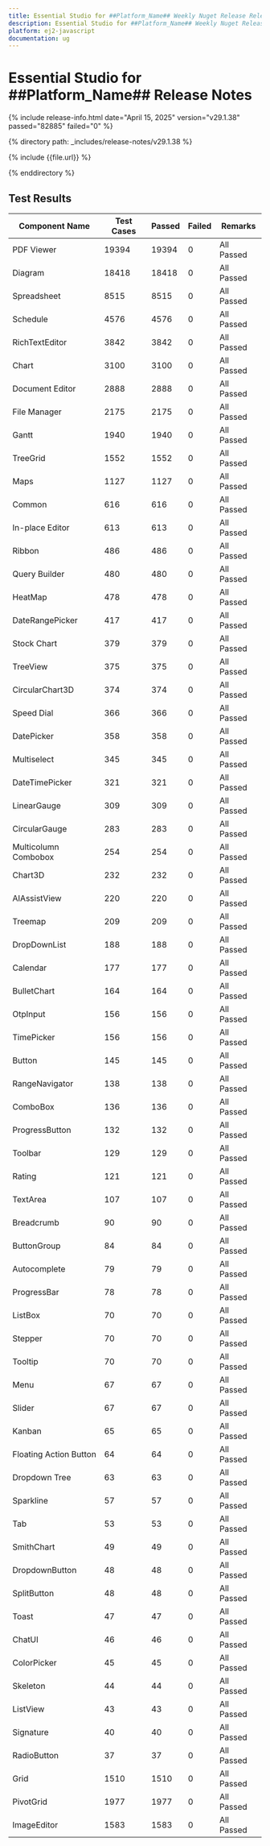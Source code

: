 ```yaml
---
title: Essential Studio for ##Platform_Name## Weekly Nuget Release Release Notes  
description: Essential Studio for ##Platform_Name## Weekly Nuget Release Release Notes  
platform: ej2-javascript
documentation: ug
---
```


# Essential Studio for ##Platform_Name##  Release Notes  

{% include release-info.html date="April 15, 2025"  version="v29.1.38" passed="82885" failed="0" %} 

{% directory path: _includes/release-notes/v29.1.38 %}

{% include {{file.url}} %}

{% enddirectory %}

## Test Results

| Component Name | Test Cases | Passed | Failed | Remarks |
|---------------|------------|--------|--------|---------|
| PDF Viewer | 19394 | 19394 | 0 | All Passed |
| Diagram | 18418 | 18418 | 0 | All Passed |
| Spreadsheet | 8515 | 8515 | 0 | All Passed |
| Schedule | 4576 | 4576 | 0 | All Passed |
| RichTextEditor | 3842 | 3842 | 0 | All Passed |
| Chart | 3100 | 3100 | 0 | All Passed |
| Document Editor | 2888 | 2888 | 0 | All Passed |
| File Manager | 2175 | 2175 | 0 | All Passed |
| Gantt | 1940 | 1940 | 0 | All Passed |
| TreeGrid | 1552 | 1552 | 0 | All Passed |
| Maps | 1127 | 1127 | 0 | All Passed |
| Common | 616 | 616 | 0 | All Passed |
| In-place Editor | 613 | 613 | 0 | All Passed |
| Ribbon | 486 | 486 | 0 | All Passed |
| Query Builder | 480 | 480 | 0 | All Passed |
| HeatMap | 478 | 478 | 0 | All Passed |
| DateRangePicker | 417 | 417 | 0 | All Passed |
| Stock Chart | 379 | 379 | 0 | All Passed |
| TreeView | 375 | 375 | 0 | All Passed |
| CircularChart3D | 374 | 374 | 0 | All Passed |
| Speed Dial | 366 | 366 | 0 | All Passed |
| DatePicker | 358 | 358 | 0 | All Passed |
| Multiselect | 345 | 345 | 0 | All Passed |
| DateTimePicker | 321 | 321 | 0 | All Passed |
| LinearGauge | 309 | 309 | 0 | All Passed |
| CircularGauge | 283 | 283 | 0 | All Passed |
| Multicolumn Combobox | 254 | 254 | 0 | All Passed |
| Chart3D | 232 | 232 | 0 | All Passed |
| AIAssistView | 220 | 220 | 0 | All Passed |
| Treemap | 209 | 209 | 0 | All Passed |
| DropDownList | 188 | 188 | 0 | All Passed |
| Calendar | 177 | 177 | 0 | All Passed |
| BulletChart | 164 | 164 | 0 | All Passed |
| OtpInput | 156 | 156 | 0 | All Passed |
| TimePicker | 156 | 156 | 0 | All Passed |
| Button | 145 | 145 | 0 | All Passed |
| RangeNavigator | 138 | 138 | 0 | All Passed |
| ComboBox | 136 | 136 | 0 | All Passed |
| ProgressButton | 132 | 132 | 0 | All Passed |
| Toolbar | 129 | 129 | 0 | All Passed |
| Rating | 121 | 121 | 0 | All Passed |
| TextArea | 107 | 107 | 0 | All Passed |
| Breadcrumb | 90 | 90 | 0 | All Passed |
| ButtonGroup | 84 | 84 | 0 | All Passed |
| Autocomplete | 79 | 79 | 0 | All Passed |
| ProgressBar | 78 | 78 | 0 | All Passed |
| ListBox | 70 | 70 | 0 | All Passed |
| Stepper | 70 | 70 | 0 | All Passed |
| Tooltip | 70 | 70 | 0 | All Passed |
| Menu | 67 | 67 | 0 | All Passed |
| Slider | 67 | 67 | 0 | All Passed |
| Kanban | 65 | 65 | 0 | All Passed |
| Floating Action Button | 64 | 64 | 0 | All Passed |
| Dropdown Tree | 63 | 63 | 0 | All Passed |
| Sparkline | 57 | 57 | 0 | All Passed |
| Tab | 53 | 53 | 0 | All Passed |
| SmithChart | 49 | 49 | 0 | All Passed |
| DropdownButton | 48 | 48 | 0 | All Passed |
| SplitButton | 48 | 48 | 0 | All Passed |
| Toast | 47 | 47 | 0 | All Passed |
| ChatUI | 46 | 46 | 0 | All Passed |
| ColorPicker | 45 | 45 | 0 | All Passed |
| Skeleton | 44 | 44 | 0 | All Passed |
| ListView | 43 | 43 | 0 | All Passed |
| Signature | 40 | 40 | 0 | All Passed |
| RadioButton | 37 | 37 | 0 | All Passed |
| Grid | 1510 | 1510 | 0 | All Passed |
| PivotGrid | 1977 | 1977 | 0 | All Passed |
| ImageEditor | 1583 | 1583 | 0 | All Passed |